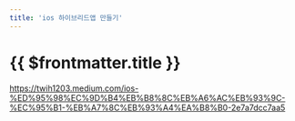 ```yaml
---
title: 'ios 하이브리드앱 만들기'
---
```


# {{ $frontmatter.title }}



https://twih1203.medium.com/ios-%ED%95%98%EC%9D%B4%EB%B8%8C%EB%A6%AC%EB%93%9C-%EC%95%B1-%EB%A7%8C%EB%93%A4%EA%B8%B0-2e7a7dcc7aa5